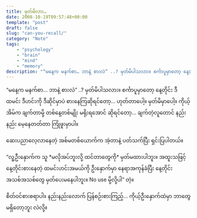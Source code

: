 ```yaml
---
title: မှတ်မိလား…
date: 2008-10-19T09:57:48+00:00
template: "post"  
draft: false  
slug: "can-you-recall/"  
category: "Note"
tags:
    - "psychology"
    - "brain"
    - "mind"
    - "memory"
description: "“မနေ့က မနက်စာ… ဘာနဲ့ စားလဲ” ..? မှတ်မိပါသလား။ စင်္ကာပူမှာတော့ နေ့တိုင်း ဒီထမင်း ဒီဟင်းကို ဒီဆိုင်မှာပဲ စားနေကြဆိုရင်တော့… ဟုတ်တာပေါ့။ မှတ်မိမှာပေါ့။ ကိုယ့်အိမ်က ချက်တာမို့ တစ်နေ့တစ်မျိုး မရိုးရအောင် ဆိုရင်တော့… ချက်တဲ့လူတောင် နည်းနည်း မေ့နေတတ်တာ ကြုံဖူးမှာပါ။"
---
```

“မနေ့က မနက်စာ… ဘာနဲ့ စားလဲ” ..? မှတ်မိပါသလား။ စင်္ကာပူမှာတော့ နေ့တိုင်း ဒီထမင်း ဒီဟင်းကို ဒီဆိုင်မှာပဲ စားနေကြဆိုရင်တော့… ဟုတ်တာပေါ့။ မှတ်မိမှာပေါ့။ ကိုယ့်အိမ်က ချက်တာမို့ တစ်နေ့တစ်မျိုး မရိုးရအောင် ဆိုရင်တော့… ချက်တဲ့လူတောင် နည်းနည်း မေ့နေတတ်တာ ကြုံဖူးမှာပါ။

ဆေးပညာလေ့လာနေတဲ့ အစ်မတစ်ယောက်က အဲ့တာနဲ့ ပတ်သက်ပြီး ရှင်းပြပါတယ်။

“လူ့ဦးနှောက်က သူ \*မလိုအပ်ဘူးလို့ ထင်တာတွေကို\* မှတ်မထားပါဘူး။ အထူးသဖြင့် နေ့တိုင်းစားနေတဲ့ ထမင်းဟင်းအမယ်ကို ဦးနှောက်မှာ နေရာအကုန်ခံပြီး နေ့တိုင်း အသစ်အသစ်တွေ မှတ်ပေးမနေပါဘူး။ No use မို့လို့ပါ” တဲ့။

စိတ်ဝင်စားစရာပါ။ နည်းနည်းလောက် ပြန်စဉ်းစားကြည့်… ကိုယ့်ဦးနှောက်ထဲမှာ ဘာတွေမရှိတော့ဘူး လဲလို့။